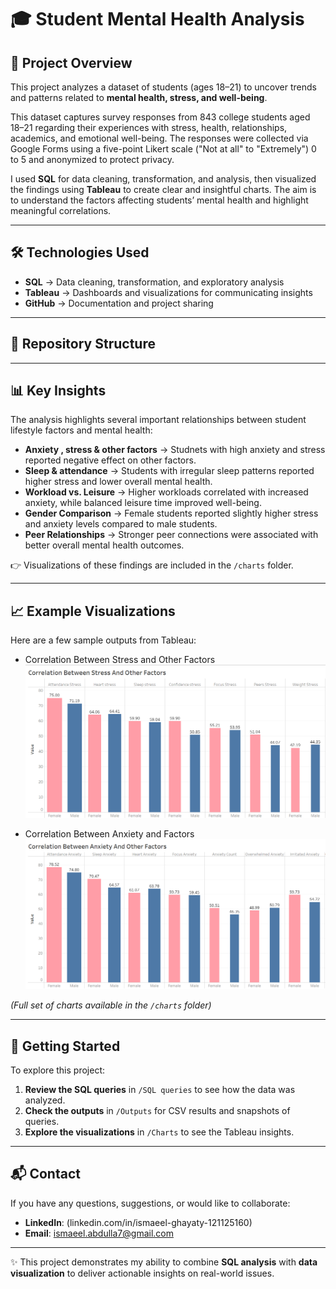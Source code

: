 # 🎓 Student Mental Health Analysis

## 📌 Project Overview
This project analyzes a dataset of students (ages 18–21) to uncover trends and patterns related to **mental health, stress, and well-being**.

This dataset captures survey responses from 843 college students aged 18–21 regarding their experiences with stress, health, relationships, academics, and emotional well-being. The responses were collected via Google Forms using a five-point Likert scale ("Not at all" to "Extremely") 0 to 5 and anonymized to protect privacy.

I used **SQL** for data cleaning, transformation, and analysis, then visualized the findings using **Tableau** to create clear and insightful charts. The aim is to understand the factors affecting students’ mental health and highlight meaningful correlations.

---

## 🛠️ Technologies Used
- **SQL** → Data cleaning, transformation, and exploratory analysis  
- **Tableau** → Dashboards and visualizations for communicating insights  
- **GitHub** → Documentation and project sharing  

---

## 📂 Repository Structure

---

## 📊 Key Insights
The analysis highlights several important relationships between student lifestyle factors and mental health:
- **Anxiety , stress & other factors** → Studnets with high anxiety and stress reported negative effect on other factors.
- **Sleep & attendance** → Students with irregular sleep patterns reported higher stress and lower overall mental health.  
- **Workload vs. Leisure** → Higher workloads correlated with increased anxiety, while balanced leisure time improved well-being.  
- **Gender Comparison** → Female students reported slightly higher stress and anxiety levels compared to male students.  
- **Peer Relationships** → Stronger peer connections were associated with better overall mental health outcomes.  

👉 Visualizations of these findings are included in the `/charts` folder.  

---

## 📈 Example Visualizations
Here are a few sample outputs from Tableau:  

- Correlation Between Stress and Other Factors  
  ![Image Alt](https://github.com/Ismaeel-Abdulla/mental-health-sql-analysis/blob/74d1e36d8f0c6b71a06ef55aff192dd7755ca3e3/Charts/Stress.png)

- Correlation Between Anxiety and Factors  
  ![Image Alt](https://github.com/Ismaeel-Abdulla/mental-health-sql-analysis/blob/ee0870b9dcd1658fab414aaf799621fac6b0942c/Charts/Anxiety.png)

*(Full set of charts available in the `/charts` folder)*  

---

## 🚀 Getting Started
To explore this project:  

1. **Review the SQL queries** in `/SQL queries` to see how the data was analyzed.  
2. **Check the outputs** in `/Outputs` for CSV results and snapshots of queries.  
3. **Explore the visualizations** in `/Charts` to see the Tableau insights.  

---

## 📬 Contact
If you have any questions, suggestions, or would like to collaborate:  
- **LinkedIn**: (linkedin.com/in/ismaeel-ghayaty-121125160)  
- **Email**: ismaeel.abdulla7@gmail.com

---

✨ This project demonstrates my ability to combine **SQL analysis** with **data visualization** to deliver actionable insights on real-world issues.
